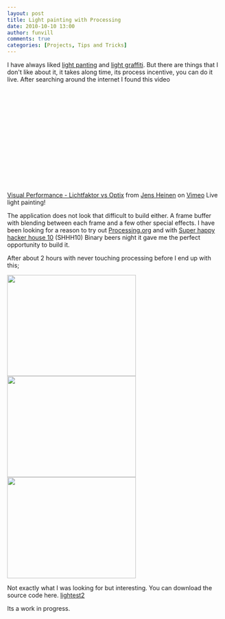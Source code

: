 ```yaml
---
layout: post
title: Light painting with Processing
date: 2010-10-10 13:00
author: funvill
comments: true
categories: [Projects, Tips and Tricks]
---
```

I have always liked <a href="http://en.wikipedia.org/wiki/Light_painting">light panting</a> and <a href="http://www.webdesignerdepot.com/2010/10/100-stunning-demonstrations-of-light-painting/">light graffiti</a>. But there are things that I don't like about it, it takes along time, its process incentive, you can do it live. After searching around the internet I found this video

<object classid="clsid:d27cdb6e-ae6d-11cf-96b8-444553540000" width="400" height="225" codebase="http://download.macromedia.com/pub/shockwave/cabs/flash/swflash.cab#version=6,0,40,0"><param name="allowfullscreen" value="true" /><param name="allowscriptaccess" value="always" /><param name="src" value="http://vimeo.com/moogaloop.swf?clip_id=5966947&amp;server=vimeo.com&amp;show_title=1&amp;show_byline=1&amp;show_portrait=1&amp;color=&amp;fullscreen=1&amp;autoplay=0&amp;loop=0" /><embed type="application/x-shockwave-flash" width="400" height="225" src="http://vimeo.com/moogaloop.swf?clip_id=5966947&amp;server=vimeo.com&amp;show_title=1&amp;show_byline=1&amp;show_portrait=1&amp;color=&amp;fullscreen=1&amp;autoplay=0&amp;loop=0" allowscriptaccess="always" allowfullscreen="true"></embed></object>

<a href="http://vimeo.com/5966947">Visual Performance - Lichtfaktor vs Optix</a> from <a href="http://vimeo.com/visionlabz">Jens Heinen</a> on <a href="http://vimeo.com">Vimeo</a> Live light painting!

The application does not look that difficult to build either. A frame buffer with blending between each frame and a few other special effects. I have been looking for a reason to try out <a href="http://processing.org/">Processing.org</a> and with <a href="http://vancouver.hackspace.ca/wp/2010/10/01/shhh-10/">Super happy hacker house 10</a> (SHHH10) Binary beers night it gave me the perfect opportunity to build it.

After about 2 hours with never touching processing before I end up with this;

<p>
<a href="http://www.abluestar.com/blog/wp-content/uploads/2010/10/greenSteven.png"><img class="alignleft size-medium wp-image-1110" title="greenSteven" src="http://www.abluestar.com/blog/wp-content/uploads/2010/10/greenSteven-300x236.png" alt="" width="300" height="236" /></a><a href="http://www.abluestar.com/blog/wp-content/uploads/2010/10/blue.png"><img class="size-medium wp-image-1111 alignleft" title="blue" src="http://www.abluestar.com/blog/wp-content/uploads/2010/10/blue-300x236.png" alt="" width="300" height="236" /></a><a href="http://www.abluestar.com/blog/wp-content/uploads/2010/10/play.png"><img class="size-medium wp-image-1112 alignleft" title="play" src="http://www.abluestar.com/blog/wp-content/uploads/2010/10/play-300x236.png" alt="" width="300" height="236" /></a><a href="http://www.abluestar.com/blog/wp-content/uploads/2010/10/greenSteven.png"></a>
</p>

Not exactly what I was looking for but interesting. You can download the source code here.
<a href='http://www.abluestar.com/blog/wp-content/uploads/2010/10/lightest2.txt'>lightest2</a>

Its a work in progress. 
